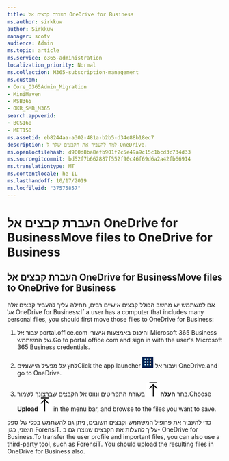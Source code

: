 ```yaml
---
title: העברת קבצים אל OneDrive for Business
ms.author: sirkkuw
author: Sirkkuw
manager: scotv
audience: Admin
ms.topic: article
ms.service: o365-administration
localization_priority: Normal
ms.collection: M365-subscription-management
ms.custom:
- Core_O365Admin_Migration
- MiniMaven
- MSB365
- OKR_SMB_M365
search.appverid:
- BCS160
- MET150
ms.assetid: eb8244aa-a302-481a-b2b5-d34e88b18ec7
description: למד להעביר את הקבצים שלך ל-OneDrive.
ms.openlocfilehash: d900d8ba8efb901f2c5e49a9c15c1bcd3c734d33
ms.sourcegitcommit: bd52f7b662887f552f90c46f69d6a2a42fb66914
ms.translationtype: MT
ms.contentlocale: he-IL
ms.lasthandoff: 10/17/2019
ms.locfileid: "37575857"
---
```

# <a name="move-files-to-onedrive-for-business"></a><span data-ttu-id="16f47-103">העברת קבצים אל OneDrive for Business</span><span class="sxs-lookup"><span data-stu-id="16f47-103">Move files to OneDrive for Business</span></span>

## <a name="move-files-to-onedrive-for-business"></a><span data-ttu-id="16f47-104">העברת קבצים אל OneDrive for Business</span><span class="sxs-lookup"><span data-stu-id="16f47-104">Move files to OneDrive for Business</span></span>

<span data-ttu-id="16f47-105">אם למשתמש יש מחשב הכולל קבצים אישיים רבים, תחילה עליך להעביר קבצים אלה אל OneDrive for Business:</span><span class="sxs-lookup"><span data-stu-id="16f47-105">If a user has a computer that includes many personal files, you should first move those files to OneDrive for Business:</span></span>
  
1. <span data-ttu-id="16f47-106">עבור אל portal.office.com והיכנס באמצעות אישורי Microsoft 365 Business של המשתמש.</span><span class="sxs-lookup"><span data-stu-id="16f47-106">Go to portal.office.com and sign in with the user's Microsoft 365 Business credentials.</span></span>
    
2. <span data-ttu-id="16f47-107">לחץ על מפעיל היישומים</span><span class="sxs-lookup"><span data-stu-id="16f47-107">Click the app launcher</span></span> ![The app launcher icon in Office 365](media/7502f4ec-3c9a-435d-a7b4-b9cda85189a7.png) <span data-ttu-id="16f47-109">ועבור אל OneDrive.</span><span class="sxs-lookup"><span data-stu-id="16f47-109">and go to OneDrive.</span></span> 
    
3. <span data-ttu-id="16f47-110">בחר **העלה**![Upload](media/d9b963b8-10af-42e2-953d-360301b83d3c.png) בשורת התפריטים ונווט אל הקבצים שברצונך לשמור.</span><span class="sxs-lookup"><span data-stu-id="16f47-110">Choose **Upload**![Upload](media/d9b963b8-10af-42e2-953d-360301b83d3c.png) in the menu bar, and browse to the files you want to save.</span></span> 
    
<span data-ttu-id="16f47-p101">כדי להעביר את פרופיל המשתמש וקבצים חשובים, ניתן גם להשתמש בכלי של ספק חיצוני, כגון ForensiT. עליך להעלות את הקבצים שנוצרו גם ב- OneDrive for Business.</span><span class="sxs-lookup"><span data-stu-id="16f47-p101">To transfer the user profile and important files, you can also use a third-party tool, such as ForensiT. You should upload the resulting files in OneDrive for Business also.</span></span>
  

